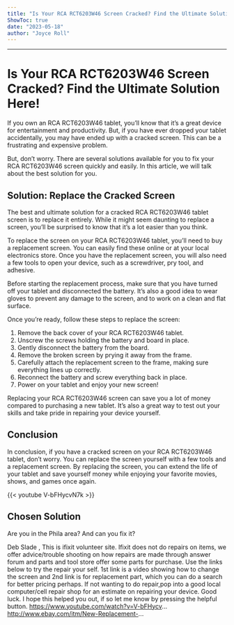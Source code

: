 ```yaml
---
title: "Is Your RCA RCT6203W46 Screen Cracked? Find the Ultimate Solution Here!"
ShowToc: true 
date: "2023-05-18"
author: "Joyce Roll"
---
```

*****
# Is Your RCA RCT6203W46 Screen Cracked? Find the Ultimate Solution Here!

If you own an RCA RCT6203W46 tablet, you’ll know that it’s a great device for entertainment and productivity. But, if you have ever dropped your tablet accidentally, you may have ended up with a cracked screen. This can be a frustrating and expensive problem.

But, don’t worry. There are several solutions available for you to fix your RCA RCT6203W46 screen quickly and easily. In this article, we will talk about the best solution for you.

## Solution: Replace the Cracked Screen

The best and ultimate solution for a cracked RCA RCT6203W46 tablet screen is to replace it entirely. While it might seem daunting to replace a screen, you’ll be surprised to know that it’s a lot easier than you think.

To replace the screen on your RCA RCT6203W46 tablet, you’ll need to buy a replacement screen. You can easily find these online or at your local electronics store. Once you have the replacement screen, you will also need a few tools to open your device, such as a screwdriver, pry tool, and adhesive.

Before starting the replacement process, make sure that you have turned off your tablet and disconnected the battery. It’s also a good idea to wear gloves to prevent any damage to the screen, and to work on a clean and flat surface.

Once you’re ready, follow these steps to replace the screen:

1. Remove the back cover of your RCA RCT6203W46 tablet.
2. Unscrew the screws holding the battery and board in place.
3. Gently disconnect the battery from the board.
4. Remove the broken screen by prying it away from the frame.
5. Carefully attach the replacement screen to the frame, making sure everything lines up correctly.
6. Reconnect the battery and screw everything back in place.
7. Power on your tablet and enjoy your new screen!

Replacing your RCA RCT6203W46 screen can save you a lot of money compared to purchasing a new tablet. It’s also a great way to test out your skills and take pride in repairing your device yourself.

## Conclusion

In conclusion, if you have a cracked screen on your RCA RCT6203W46 tablet, don’t worry. You can replace the screen yourself with a few tools and a replacement screen. By replacing the screen, you can extend the life of your tablet and save yourself money while enjoying your favorite movies, shows, and games once again.

{{< youtube V-bFHycvN7k >}} 



## Chosen Solution
 Are you in the Phila area? And can you fix it?

 Deb Slade ,  This is ifixit volunteer site. Ifixit does not do repairs on items, we offer advice/trouble shooting on how repairs are made through answer forum and parts and tool store offer some parts for purchase. Use the links below to try the repair your self. 1st link is a video showing how to change the screen and 2nd link is for replacement part, which you can do a search for better pricing perhaps. If not wanting to do repair,pop into a good local computer/cell repair shop for an estimate on repairing your device. Good luck.
I hope this helped you out, if so let me know by pressing the helpful button.
https://www.youtube.com/watch?v=V-bFHycv...
http://www.ebay.com/itm/New-Replacement-...





